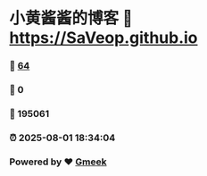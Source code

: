 # 小黄酱酱的博客 :link: https://SaVeop.github.io 
### :page_facing_up: [64](https://SaVeop.github.io/tag.html) 
### :speech_balloon: 0 
### :hibiscus: 195061 
### :alarm_clock: 2025-08-01 18:34:04 
### Powered by :heart: [Gmeek](https://github.com/Meekdai/Gmeek)
